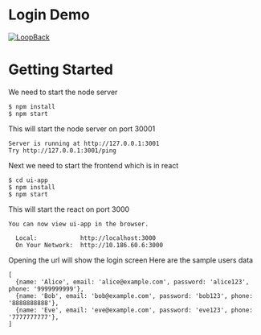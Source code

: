 # Login Demo

[![LoopBack](https://github.com/strongloop/loopback-next/raw/master/docs/site/imgs/branding/Powered-by-LoopBack-Badge-(blue)-@2x.png)](http://loopback.io/)

# Getting Started
We need to start the node server
```shell script
$ npm install
$ npm start
``` 
This will start the node server on port 30001

```
Server is running at http://127.0.0.1:3001
Try http://127.0.0.1:3001/ping
```

Next we need to start the frontend which is in react
```shell script
$ cd ui-app
$ npm install
$ npm start
```
This will start the react on port 3000
```
You can now view ui-app in the browser.

  Local:            http://localhost:3000
  On Your Network:  http://10.186.60.6:3000

```
Opening the url will show the login screen
Here are the sample users data
```
[
  {name: 'Alice', email: 'alice@example.com', password: 'alice123', phone: '9999999999'},
  {name: 'Bob', email: 'bob@example.com', password: 'bob123', phone: '8888888888'},
  {name: 'Eve', email: 'eve@example.com', password: 'eve123', phone: '7777777777'},
]
```
